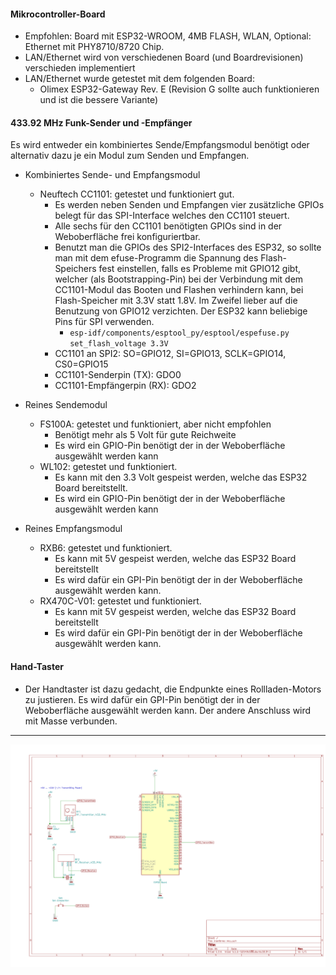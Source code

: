 #### Mikrocontroller-Board

  * Empfohlen: Board mit ESP32-WROOM, 4MB FLASH, WLAN, Optional: Ethernet mit PHY8710/8720 Chip.
  * LAN/Ethernet wird von verschiedenen Board (und Boardrevisionen) verschieden implementiert
  * LAN/Ethernet wurde getestet mit dem folgenden Board:
       * Olimex ESP32-Gateway Rev. E (Revision G sollte auch funktionieren und ist die bessere Variante)

#### 433.92 MHz Funk-Sender und -Empfänger

  Es wird entweder ein kombiniertes Sende/Empfangsmodul benötigt oder alternativ dazu je ein Modul zum Senden und Empfangen.

  * Kombiniertes Sende- und Empfangsmodul
  
     * Neuftech CC1101: getestet und funktioniert gut.
         * Es werden neben Senden und Empfangen vier zusätzliche GPIOs belegt für das SPI-Interface welches den CC1101 steuert.
         * Alle sechs für den CC1101 benötigten GPIOs sind in der Weboberfläche frei konfiguriertbar.
         * Benutzt man die GPIOs des SPI2-Interfaces des ESP32, so sollte man mit dem efuse-Programm die Spannung des Flash-Speichers fest einstellen, falls es Probleme mit GPIO12 gibt, welcher (als Bootstrapping-Pin) bei der Verbindung mit dem CC1101-Modul das Booten und Flashen verhindern kann, bei Flash-Speicher mit 3.3V statt 1.8V. Im Zweifel lieber auf die Benutzung von GPIO12 verzichten. Der ESP32 kann beliebige Pins für SPI verwenden.
            * `esp-idf/components/esptool_py/esptool/espefuse.py set_flash_voltage 3.3V`
         * CC1101 an SPI2: SO=GPIO12, SI=GPIO13, SCLK=GPIO14, CS0=GPIO15
         * CC1101-Senderpin (TX): GDO0
         * CC1101-Empfängerpin (RX): GDO2 
       

  * Reines Sendemodul
     * FS100A: getestet und funktioniert, aber nicht empfohlen
        * Benötigt mehr als 5 Volt für gute Reichweite
        * Es wird ein GPIO-Pin benötigt der in der Weboberfläche ausgewählt werden kann    
     * WL102: getestet und funktioniert.
        * Es kann mit den 3.3 Volt gespeist werden, welche das ESP32 Board bereitstellt.
        * Es wird ein GPIO-Pin benötigt der in der Weboberfläche ausgewählt werden kann
        

      
  * Reines Empfangsmodul   
     * RXB6: getestet und funktioniert.
        * Es kann mit 5V gespeist werden, welche das ESP32 Board bereitstellt
        * Es wird dafür ein GPI-Pin benötigt der in der Weboberfläche ausgewählt werden kann.  
     * RX470C-V01: getestet und funktioniert.
        * Es kann mit 5V gespeist werden, welche das ESP32 Board bereitstellt
        * Es wird dafür ein GPI-Pin benötigt der in der Weboberfläche ausgewählt werden kann.
      

#### Hand-Taster
   * Der Handtaster ist dazu gedacht, die Endpunkte eines Rollladen-Motors zu justieren. Es wird dafür ein GPI-Pin benötigt der in der Weboberfläche ausgewählt werden kann. Der andere Anschluss wird mit Masse verbunden.


<hr>

![Schematic](img/schematic.png)